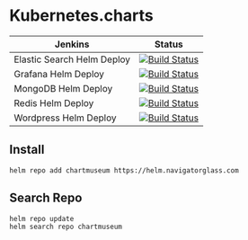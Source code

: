 # Kubernetes.charts

 Jenkins | Status  
------------ | -------------
Elastic Search Helm Deploy  | [![Build Status](https://jenkins.navigatorglass.com/buildStatus/icon?job=Kubernetes.charts%2Felasticsearch)](https://jenkins.navigatorglass.com/view/Kubernetes/job/Kubernetes.charts/job/elasticsearch/)
Grafana Helm Deploy  |[![Build Status](https://jenkins.navigatorglass.com/buildStatus/icon?job=Kubernetes.charts%2Fgrafana)](https://jenkins.navigatorglass.com/view/Kubernetes/job/Kubernetes.charts/job/grafana/)
MongoDB Helm Deploy  | [![Build Status](https://jenkins.navigatorglass.com/buildStatus/icon?job=Kubernetes.charts%2Fmongodb)](https://jenkins.navigatorglass.com/view/Kubernetes/job/Kubernetes.charts/job/mongodb/)
Redis Helm Deploy  | [![Build Status](https://jenkins.navigatorglass.com/buildStatus/icon?job=Kubernetes.charts%2Fredis)](https://jenkins.navigatorglass.com/view/Kubernetes/job/Kubernetes.charts/job/redis/)
Wordpress Helm Deploy  | [![Build Status](https://jenkins.navigatorglass.com/buildStatus/icon?job=Kubernetes.charts%2Fwordpress)](https://jenkins.navigatorglass.com/view/Kubernetes/job/Kubernetes.charts/job/wordpress/)

## Install 

```
helm repo add chartmuseum https://helm.navigatorglass.com
```

## Search Repo

```
helm repo update
helm search repo chartmuseum
```
